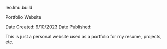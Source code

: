 leo.lmu.build

Portfolio Website

Date Created: 9/10/2023
Date Published: 


This is just a personal website used as a portfolio for my resume, projects, etc.